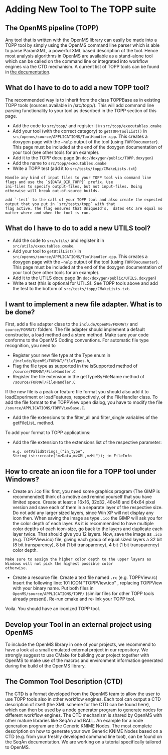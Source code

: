 Adding New Tool to The TOPP suite
=====================================

## The OpenMS pipeline (TOPP)

Any tool that is written with the OpenMS library can easily be made into a TOPP tool by simply using the OpenMS command
line parser which is able to parse ParamXML, a powerful XML based description of the tool. Hence most analysis algorithms
in OpenMS are available as a stand-alone tool which can be called on the command line or integrated into workflow engines
via the CTD mechanism. A current list of TOPP tools can be found in [the documentation](https://abibuilder.cs.uni-tuebingen.de/archive/openms/Documentation/release/latest/html/TOPP_documentation.html).

## What do I have to do to add a new TOPP tool?

The recommended way is to inherit from the class TOPPBase as in existing TOPP tools (sources available in /src/topp/). This will add command line parsing functionality to your tool as described in the TOPP section of this page.

- Add the code to `src/topp/` and register it in `src/topp/executables.cmake`
- Add your tool (with the correct category) to `getTOPPToolList()` in `src/openms/source/APPLICATIONS/ToolHandler.cpp`.
  This creates a doxygen page with the `–help` output of the tool (using `TOPPDocumenter`). This page must be included
  at the end of the doxygen documentation of your tool (see other tools for an example).
- Add it to the TOPP docu page (in `doc/doxygen/public/TOPP.doxygen`)
- Add the name to `src/topp/executables.cmake`
- Write a TOPP test (add it to `src/tests/topp/CMakeLists.txt`)

```{warning}
Handle any kind of input files to your TOPP tool via command line flags and use the `${DATA_DIR_TOPP}` prefix. Use
ini-files to specify output-files, but not input-files. Doing otherwise will break out-of-source builds.
```

```{hint}
add `-test` to the call of your TOPP tool and also create the expected output that you put in `src/tests/topp` with that
flag active. The flag ensures that UniqueId's,  dates etc are equal no matter where and when the tool is run.
```

## What do I have to do to add a new UTILS tool?

- Add the code to `src/utils/` and register it in `src/utils/executables.cmake`.
- Add your tool to `getUtilList()` in `src/openms/source/APPLICATIONS/ToolHandler.cpp`. This creates a doxygen page with
  the `–help` output of the tool (using `TOPPDocumenter`). This page must be included at the end of the doxygen
  documentation of your tool (see other tools for an example).
- Add it to the UTILS docu page (in `doc/doxygen/public/UTILS.doxygen`)
- Write a test (this is optional for UTILS). See TOPP tools above and add the test to the bottom of `src/tests/topp/CMakeLists.txt`.

## I want to implement a new file adapter. What is to be done?

First, add a file adapter class to the `include/OpenMS/FORMAT/` and `source/FORMAT/` folders. The file adapter should
implement a default constructor, a load method and a store method. Make sure your code conforms to the OpenMS Coding
conventions. For automatic file type recognition, you need to

- Register your new file type at the Type enum in `/include/OpenMS/FORMAT/FileTypes.h`,
- Flag the file type as supported in the isSupported method of `/source/FORMAT/FileHandler.C`
- Register the file extension in the getTypeByFileName method of `/source/FORMAT/FileHandler.C`

If the new file is a peak or feature file format you should also add it to loadExperiment or loadFeatures, respectively,
of the FileHandler class. To add the file format to the TOPPView open dialog, you have to modify the file
`/source/APPLICATIONS/TOPPViewBase.C`.

- Add the file extensions to the filter_all and filter_single variables of the getFileList_ method.

To add your format to TOPP applications:

- Add the file extension to the extensions list of the respective parameter:
  ```
  e.g. setValidStrings_("in_type", StringList::create("mzData,mzXML,mzML")); in FileInfo
  ```

## How to create an icon file for a TOPP tool under Windows?

- Create an .ico file: first, you need some graphics program (The GIMP is recommended) think of a motive and remind
  yourself that you have limited space. Create at least a 16x16, 32x32, 48x48 and 64x64 pixel version and save each of
  them in a separate layer of the respective size. Do not add any larger sized layers, since Win XP will not display any
  icon then. When saving the image as type `.ico` the GIMP will ask you for the color depth of each layer. As it is
  recommended to have multiple color depths of each icon-size, go back to the layers and duplicate each layer twice.
  That should give you 12 layers. Now, save the image as `.ico` (e.g. TOPPView.ico) file, giving each group of equal
  sized layers a 32 bit (8 bit transparency), 8 bit (1 bit transparency), 4 bit (1 bit transparency) color depth.

```{attention}
Make sure to assign the higher color depth to the upper layers as Windows will not pick the highest possible color
otherwise.
```

- Create a resource file: Create a text file named `.rc` (e.g. TOPPView.rc) Insert the following line: 101 ICON
  "TOPPView.ico" , replacing TOPPView with your binary name. Put both files in `OpenMS/source/APPLICATIONS/TOPP/`
  (similar files for other TOPP tools already present). Re-run cmake and re-link your TOPP tool. 

Voila. You should have an iconized TOPP tool.

## Develop your Tool in an external project using OpenMS

To include the OpenMS library in one of your projects, we recommend to have a look at a small emulated external project
in our repository. We strongly suggest to use CMake for building your project together with OpenMS to  make use of the
macros and environment information generated during the build of the OpenMS library.

## The Common Tool Description (CTD)

The CTD is a format developed from the OpenMS team to allow the user to use TOPP tools also in other workflow engines.
Each tool can output a CTD description of itself (the XML scheme for the CTD can be found here), which can then be used
by a node generator program to generate nodes for different workflow engines. The CTD mechanism is shared by OpenMS with
other mature libraries like SeqAn and BALL. An example for a node generation program are the Generic KNIME Nodes. The
most complete description on how to generate your own Generic KNIME Nodes based on a CTD (e.g. from your freshly
developed command line tool), can be found on the SeqAn documentation. We are working on a tutorial specifically
tailored to OpenMS.
